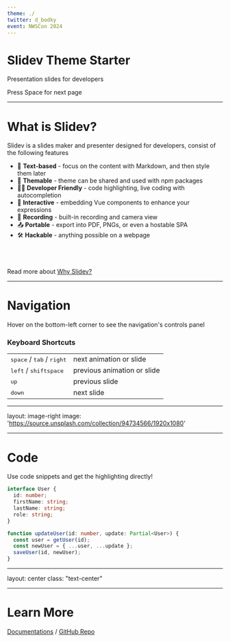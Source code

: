 ```yaml
---
theme: ./
twitter: d_bodky
event: NWSCon 2024
---
```


# Slidev Theme Starter

Presentation slides for developers

<div class="pt-12">
  <span @click="next" class="px-2 p-1 rounded cursor-pointer hover:bg-white hover:bg-opacity-10">
    Press Space for next page <carbon:arrow-right class="inline"/>
  </span>
</div>

---

# What is Slidev?

Slidev is a slides maker and presenter designed for developers, consist of the following features

- 📝 **Text-based** - focus on the content with Markdown, and then style them later
- 🎨 **Themable** - theme can be shared and used with npm packages
- 🧑‍💻 **Developer Friendly** - code highlighting, live coding with autocompletion
- 🤹 **Interactive** - embedding Vue components to enhance your expressions
- 🎥 **Recording** - built-in recording and camera view
- 📤 **Portable** - export into PDF, PNGs, or even a hostable SPA
- 🛠 **Hackable** - anything possible on a webpage

<br>
<br>

Read more about [Why Slidev?](https://sli.dev/guide/why)

---

# Navigation

Hover on the bottom-left corner to see the navigation's controls panel

### Keyboard Shortcuts

|                                                      |                             |
| ---------------------------------------------------- | --------------------------- |
| <kbd>space</kbd> / <kbd>tab</kbd> / <kbd>right</kbd> | next animation or slide     |
| <kbd>left</kbd> / <kbd>shift</kbd><kbd>space</kbd>   | previous animation or slide |
| <kbd>up</kbd>                                        | previous slide              |
| <kbd>down</kbd>                                      | next slide                  |

---

layout: image-right
image: 'https://source.unsplash.com/collection/94734566/1920x1080'

---

# Code

Use code snippets and get the highlighting directly!

```ts
interface User {
  id: number;
  firstName: string;
  lastName: string;
  role: string;
}

function updateUser(id: number, update: Partial<User>) {
  const user = getUser(id);
  const newUser = { ...user, ...update };
  saveUser(id, newUser);
}
```

---

layout: center
class: "text-center"

---

# Learn More

[Documentations](https://sli.dev) / [GitHub Repo](https://github.com/slidevjs/slidev)
